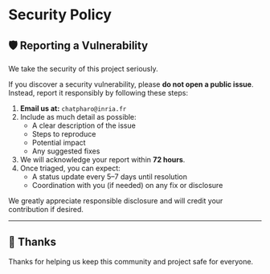 # Security Policy

<!--
## 📦 Supported Versions

The following table lists the versions of this project currently receiving security updates:

| Version | Supported    |
| ------- | ------------ |
| 5.1.x   | ✅ Yes        |
| 5.0.x   | ❌ No         |
| 4.0.x   | ✅ Yes        |
| < 4.0   | ❌ No         |

Please upgrade to a supported version to ensure you receive important security patches.
-->

## 🛡️ Reporting a Vulnerability

We take the security of this project seriously.

If you discover a security vulnerability, please **do not open a public issue**. Instead, report it responsibly by following these steps:

1. **Email us at:** `chatpharo@inria.fr`
2. Include as much detail as possible:
   - A clear description of the issue
   - Steps to reproduce
   - Potential impact
   - Any suggested fixes
3. We will acknowledge your report within **72 hours**.
4. Once triaged, you can expect:
   - A status update every 5–7 days until resolution
   - Coordination with you (if needed) on any fix or disclosure

We greatly appreciate responsible disclosure and will credit your contribution if desired.

---

## 🙏 Thanks

Thanks for helping us keep this community and project safe for everyone.


